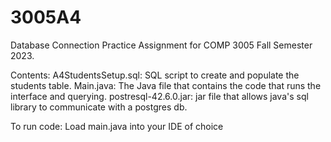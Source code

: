# 3005A4
Database Connection Practice Assignment for COMP 3005 Fall Semester 2023.

Contents:
    A4StudentsSetup.sql: SQL script to create and populate the students table.
    Main.java: The Java file that contains the code that runs the interface and querying.
    postresql-42.6.0.jar: jar file that allows java's sql library to communicate with a postgres db.

To run code:
  Load main.java into your IDE of choice
